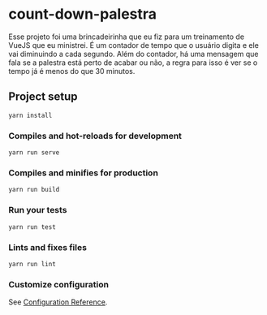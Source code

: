 # count-down-palestra

Esse projeto foi uma brincadeirinha que eu fiz para um treinamento de VueJS que eu ministrei. É um contador de tempo que o usuário digita e ele vai diminuindo a cada segundo. Além do contador, há uma mensagem que fala se a palestra está perto de acabar ou não, a regra para isso é ver se o tempo já é menos do que 30 minutos.

## Project setup
```
yarn install
```

### Compiles and hot-reloads for development
```
yarn run serve
```

### Compiles and minifies for production
```
yarn run build
```

### Run your tests
```
yarn run test
```

### Lints and fixes files
```
yarn run lint
```

### Customize configuration
See [Configuration Reference](https://cli.vuejs.org/config/).
